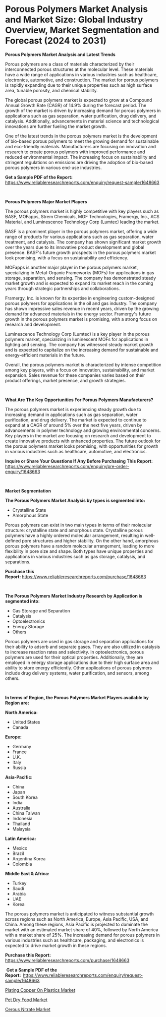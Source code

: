 <p><h1>Porous Polymers Market Analysis and Market Size: Global Industry Overview, Market Segmentation and Forecast (2024 to 2031)</h1></p><p><strong>Porous Polymers Market Analysis and Latest Trends</strong></p>
<p><p>Porous polymers are a class of materials characterized by their interconnected porous structures at the molecular level. These materials have a wide range of applications in various industries such as healthcare, electronics, automotive, and construction. The market for porous polymers is rapidly expanding due to their unique properties such as high surface area, tunable porosity, and chemical stability.</p><p>The global porous polymers market is expected to grow at a Compound Annual Growth Rate (CAGR) of 14.9% during the forecast period. The growth of the market is driven by increasing demand for porous polymers in applications such as gas separation, water purification, drug delivery, and catalysis. Additionally, advancements in material science and technological innovations are further fueling the market growth.</p><p>One of the latest trends in the porous polymers market is the development of bio-based porous polymers to meet the growing demand for sustainable and eco-friendly materials. Manufacturers are focusing on innovation and research to create porous polymers with improved performance and reduced environmental impact. The increasing focus on sustainability and stringent regulations on emissions are driving the adoption of bio-based porous polymers in various end-use industries.</p></p>
<p><strong>Get a Sample PDF of the Report:&nbsp;</strong> <a href="https://www.reliableresearchreports.com/enquiry/request-sample/1648663">https://www.reliableresearchreports.com/enquiry/request-sample/1648663</a></p>
<p>&nbsp;</p>
<p><strong>Porous Polymers Major Market Players</strong></p>
<p><p>The porous polymers market is highly competitive with key players such as BASF, MOFapps, Strem Chemicals, MOF Technologies, Framergy, Inc., ACS Material, and Luminescence Technology Corp (Lumtec) leading the market.</p><p>BASF is a prominent player in the porous polymers market, offering a wide range of products for various applications such as gas separation, water treatment, and catalysis. The company has shown significant market growth over the years due to its innovative product development and global presence. BASF's future growth prospects in the porous polymers market look promising, with a focus on sustainability and efficiency.</p><p>MOFapps is another major player in the porous polymers market, specializing in Metal-Organic Frameworks (MOFs) for applications in gas storage, separation, and sensing. The company has demonstrated steady market growth and is expected to expand its market reach in the coming years through strategic partnerships and collaborations.</p><p>Framergy, Inc. is known for its expertise in engineering custom-designed porous polymers for applications in the oil and gas industry. The company has shown impressive sales revenue in recent years, driven by the growing demand for advanced materials in the energy sector. Framergy's future growth in the porous polymers market is promising, with a strong focus on research and development.</p><p>Luminescence Technology Corp (Lumtec) is a key player in the porous polymers market, specializing in luminescent MOFs for applications in lighting and sensing. The company has witnessed steady market growth and is expected to capitalize on the increasing demand for sustainable and energy-efficient materials in the future.</p><p>Overall, the porous polymers market is characterized by intense competition among key players, with a focus on innovation, sustainability, and market expansion. Sales revenue for these companies varies based on their product offerings, market presence, and growth strategies.</p></p>
<p>&nbsp;</p>
<p><strong>What Are The Key Opportunities For Porous Polymers Manufacturers?</strong></p>
<p><p>The porous polymers market is experiencing steady growth due to increasing demand in applications such as gas separation, water purification, and drug delivery. The market is expected to continue to expand at a CAGR of around 5% over the next five years, driven by advancements in polymer technology and growing environmental concerns. Key players in the market are focusing on research and development to create innovative products with enhanced properties. The future outlook for the porous polymers market looks promising, with opportunities for growth in various industries such as healthcare, automotive, and electronics.</p></p>
<p><strong>Inquire or Share Your Questions If Any Before Purchasing This Report:</strong> <a href="https://www.reliableresearchreports.com/enquiry/pre-order-enquiry/1648663">https://www.reliableresearchreports.com/enquiry/pre-order-enquiry/1648663</a></p>
<p>&nbsp;</p>
<p><strong>Market Segmentation</strong></p>
<p><strong>The Porous Polymers Market Analysis by types is segmented into:</strong></p>
<p><ul><li>Crystalline State</li><li>Amorphous State</li></ul></p>
<p><p>Porous polymers can exist in two main types in terms of their molecular structure: crystalline state and amorphous state. Crystalline porous polymers have a highly ordered molecular arrangement, resulting in well-defined pore structures and higher stability. On the other hand, amorphous porous polymers have a random molecular arrangement, leading to more flexibility in pore size and shape. Both types have unique properties and applications in various industries such as gas storage, catalysis, and separations.</p></p>
<p><strong>Purchase this Report:&nbsp;</strong><a href="https://www.reliableresearchreports.com/purchase/1648663">https://www.reliableresearchreports.com/purchase/1648663</a></p>
<p>&nbsp;</p>
<p><strong>The Porous Polymers Market Industry Research by Application is segmented into:</strong></p>
<p><ul><li>Gas Storage and Separation</li><li>Catalysis</li><li>Optoelectronics</li><li>Energy Storage</li><li>Others</li></ul></p>
<p><p>Porous polymers are used in gas storage and separation applications for their ability to adsorb and separate gases. They are also utilized in catalysis to increase reaction rates and selectivity. In optoelectronics, porous polymers are used for their optical properties. Additionally, they are employed in energy storage applications due to their high surface area and ability to store energy efficiently. Other applications of porous polymers include drug delivery systems, water purification, and sensors, among others.</p></p>
<p>&nbsp;</p>
<p><strong>In terms of Region, the Porous Polymers Market Players available by Region are:</strong></p>
<p>
    <p> <strong> North America: </strong>
        <ul>
            <li>United States</li>
            <li>Canada</li>
        </ul>
        </p> 
    <p> <strong> Europe: </strong>
        <ul>
            <li>Germany</li>
            <li>France</li>
            <li>U.K.</li>
            <li>Italy</li>
            <li>Russia</li>
        </ul>
        </p> 
    <p> <strong> Asia-Pacific: </strong>
        <ul>
            <li>China</li>
            <li>Japan</li>
            <li>South Korea</li>
            <li>India</li>
            <li>Australia</li>
            <li>China Taiwan</li>
            <li>Indonesia</li>
            <li>Thailand</li>
            <li>Malaysia</li>
        </ul>
        </p> 
    <p> <strong> Latin America: </strong>
        <ul>
            <li>Mexico</li>
            <li>Brazil</li>
            <li>Argentina Korea</li>
            <li>Colombia</li>
        </ul>
        </p> 
    <p> <strong> Middle East & Africa: </strong>
        <ul>
            <li>Turkey</li>
            <li>Saudi</li>
            <li>Arabia</li>
            <li>UAE</li>
            <li>Korea</li>
        </ul>
    </p>
    </p>
<p><p>The porous polymers market is anticipated to witness substantial growth across regions such as North America, Europe, Asia Pacific, USA, and China. Among these regions, Asia Pacific is projected to dominate the market with an estimated market share of 40%, followed by North America with a market share of 25%. The increasing demand for porous polymers in various industries such as healthcare, packaging, and electronics is expected to drive market growth in these regions.</p></p>
<p><strong>Purchase this Report: </strong><a href="https://www.reliableresearchreports.com/purchase/1648663">https://www.reliableresearchreports.com/purchase/1648663</a></p>
<p>&nbsp;<strong>Get a Sample PDF of the Report:&nbsp;&nbsp;</strong><a href="https://www.reliableresearchreports.com/enquiry/request-sample/1648663">https://www.reliableresearchreports.com/enquiry/request-sample/1648663</a></p>
<p><strong></strong></p>
<p><p><a href="https://view.publitas.com/reportprime-1/plating-copper-on-plastics-market-size-global-industry-overview-market-segmentation-and-forecast-2023-to-2030/">Plating Copper On Plastics Market</a></p><p><a href="https://view.publitas.com/reportprime-1/insights-into-pet-dry-food-market-size-analysing-market-share-trends-and-growth-from-2024-to-2031/">Pet Dry Food Market</a></p><p><a href="https://view.publitas.com/reportprime-1/cerous-nitrate-market-analysis-and-market-size-global-industry-overview-market-segmentation-and-forecast-2023-to-2030/">Cerous Nitrate Market</a></p></p>